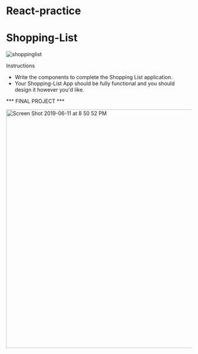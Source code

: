 # React-practice

# Shopping-List

![shoppinglist](https://user-images.githubusercontent.com/45344999/59231078-60d03c80-8bd7-11e9-9a2d-94831b2b9ce0.jpg)

Instructions
- Write the components to complete the Shopping List application.
- Your Shopping-List App should be fully functional and you should design it however you'd like.

*** FINAL PROJECT ***

<img width="646" alt="Screen Shot 2019-06-11 at 8 50 52 PM" src="https://user-images.githubusercontent.com/45344999/59301964-c3364500-8c8a-11e9-835d-0942559df79e.png">

